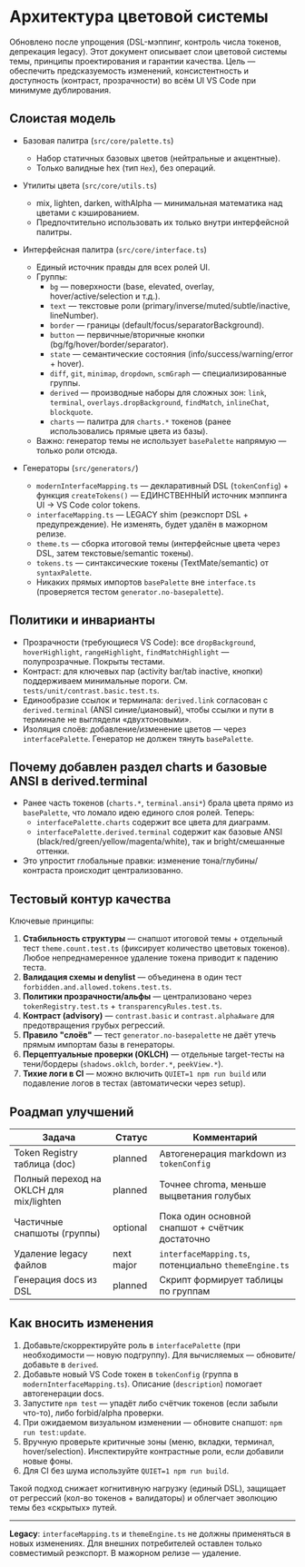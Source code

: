 # Архитектура цветовой системы

Обновлено после упрощения (DSL-мэппинг, контроль числа токенов, депрекация legacy).
Этот документ описывает слои цветовой системы темы, принципы проектирования и гарантии качества. Цель — обеспечить предсказуемость изменений, консистентность и доступность (контраст, прозрачности) во всём UI VS Code при минимуме дублирования.

## Слоистая модель

- Базовая палитра (`src/core/palette.ts`)

  - Набор статичных базовых цветов (нейтральные и акцентные).
  - Только валидные hex (тип `Hex`), без операций.

- Утилиты цвета (`src/core/utils.ts`)

  - mix, lighten, darken, withAlpha — минимальная математика над цветами с кэшированием.
  - Предпочтительно использовать их только внутри интерфейсной палитры.

- Интерфейсная палитра (`src/core/interface.ts`)

  - Единый источник правды для всех ролей UI.
  - Группы:
    - `bg` — поверхности (base, elevated, overlay, hover/active/selection и т.д.).
    - `text` — текстовые роли (primary/inverse/muted/subtle/inactive, lineNumber).
    - `border` — границы (default/focus/separatorBackground).
    - `button` — первичные/вторичные кнопки (bg/fg/hover/border/separator).
    - `state` — семантические состояния (info/success/warning/error + hover).
    - `diff`, `git`, `minimap`, `dropdown`, `scmGraph` — специализированные группы.
    - `derived` — производные наборы для сложных зон: `link`, `terminal`, `overlays.dropBackground`, `findMatch`, `inlineChat`, `blockquote`.
    - `charts` — палитра для `charts.*` токенов (ранее использовались прямые цвета из базы).
  - Важно: генератор темы не использует `basePalette` напрямую — только роли отсюда.

- Генераторы (`src/generators/`)

  - `modernInterfaceMapping.ts` — декларативный DSL (`tokenConfig`) + функция `createTokens()` — ЕДИНСТВЕННЫЙ источник мэппинга UI → VS Code color tokens.
  - `interfaceMapping.ts` — LEGACY shim (реэкспорт DSL + предупреждение). Не изменять, будет удалён в мажорном релизе.
  - `theme.ts` — сборка итоговой темы (интерфейсные цвета через DSL, затем текстовые/semantic токены).
  - `tokens.ts` — синтаксические токены (TextMate/semantic) от `syntaxPalette`.
  - Никаких прямых импортов `basePalette` вне `interface.ts` (проверяется тестом `generator.no-basepalette`).

## Политики и инварианты

- Прозрачности (требующиеся VS Code): все `dropBackground`, `hoverHighlight`, `rangeHighlight`, `findMatchHighlight` — полупрозрачные. Покрыты тестами.
- Контраст: для ключевых пар (activity bar/tab inactive, кнопки) поддерживаем минимальные пороги. См. `tests/unit/contrast.basic.test.ts`.
- Единообразие ссылок и терминала: `derived.link` согласован с `derived.terminal` (ANSI синие/циановый), чтобы ссылки и пути в терминале не выглядели «двухтоновыми».
- Изоляция слоёв: добавление/изменение цветов — через `interfacePalette`. Генератор не должен тянуть `basePalette`.

## Почему добавлен раздел charts и базовые ANSI в derived.terminal

- Ранее часть токенов (`charts.*`, `terminal.ansi*`) брала цвета прямо из `basePalette`, что ломало идею единого слоя ролей. Теперь:
  - `interfacePalette.charts` содержит все цвета для диаграмм.
  - `interfacePalette.derived.terminal` содержит как базовые ANSI (black/red/green/yellow/magenta/white), так и bright/смешанные оттенки.
- Это упростит глобальные правки: изменение тона/глубины/контраста происходит централизованно.

## Тестовый контур качества

Ключевые принципы:

1. **Стабильность структуры** — снапшот итоговой темы + отдельный тест `theme.count.test.ts` (фиксирует количество цветовых токенов). Любое непреднамеренное удаление токена приводит к падению теста.
2. **Валидация схемы и denylist** — объединена в один тест `forbidden.and.allowed.tokens.test.ts`.
3. **Политики прозрачности/альфы** — централизовано через `tokenRegistry.test.ts` + `transparencyRules.test.ts`.
4. **Контраст (advisory)** — `contrast.basic` и `contrast.alphaAware` для предотвращения грубых регрессий.
5. **Правило "слоёв"** — тест `generator.no-basepalette` не даёт утечь прямым импортам базы в генераторы.
6. **Перцептуальные проверки (OKLCH)** — отдельные target-тесты на тени/бордеры (`shadows.oklch`, `border.*`, `peekView.*`).
7. **Тихие логи в CI** — можно включить `QUIET=1 npm run build` или подавление логов в тестах (автоматически через setup).

## Роадмап улучшений

| Задача | Статус | Комментарий |
|--------|--------|-------------|
| Token Registry таблица (doc) | planned | Автогенерация markdown из `tokenConfig` |
| Полный переход на OKLCH для mix/lighten | planned | Точнее chroma, меньше выцветания голубых |
| Частичные снапшоты (группы) | optional | Пока один основной снапшот + счётчик достаточно |
| Удаление legacy файлов | next major | `interfaceMapping.ts`, потенциально `themeEngine.ts` |
| Генерация docs из DSL | planned | Скрипт формирует таблицы по группам |

## Как вносить изменения

1. Добавьте/скорректируйте роль в `interfacePalette` (при необходимости — новую подгруппу). Для вычисляемых — обновите/добавьте в `derived`.
2. Добавьте новый VS Code токен в `tokenConfig` (группа в `modernInterfaceMapping.ts`). Описание (`description`) помогает автогенерации docs.
3. Запустите `npm test` — упадёт либо счётчик токенов (если забыли что-то), либо forbid/alpha проверки.
4. При ожидаемом визуальном изменении — обновите снапшот: `npm run test:update`.
5. Вручную проверьте критичные зоны (меню, вкладки, терминал, hover/selection). Инспектируйте контрастные роли, если добавили новые фоны.
6. Для CI без шума используйте `QUIET=1 npm run build`.

Такой подход снижает когнитивную нагрузку (единый DSL), защищает от регрессий (кол-во токенов + валидаторы) и облегчает эволюцию темы без «скрытых» путей.

---
**Legacy**: `interfaceMapping.ts` и `themeEngine.ts` не должны применяться в новых изменениях. Для внешних потребителей оставлен только совместимый реэкспорт. В мажорном релизе — удаление.
